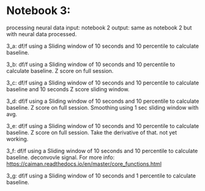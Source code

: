# Notebook 3:
processing neural data 
input: notebook 2 
output: same as notebook 2 but with neural data processed. 

3_a: df/f using a Sliding window of 10 seconds and 10 percentile to calculate baseline.  

3_b: df/f using a Sliding window of 10 seconds and 10 percentile to calculate baseline.  Z score on full session. 

3_c: df/f using a Sliding window of 10 seconds and 10 percentile to calculate baseline and 10 seconds Z score sliding window.

3_d: df/f using a Sliding window of 10 seconds and 10 percentile to calculate baseline.  Z score on full session. Smoothing using 1 sec sliding window with avg. 

3_e: df/f using a Sliding window of 10 seconds and 10 percentile to calculate baseline.  Z score on full session. Take the derivative of that. not yet working. 

3_f: df/f using a Sliding window of 10 seconds and 10 percentile to calculate baseline.  deconvovle signal. For more info: https://caiman.readthedocs.io/en/master/core_functions.html 

3_g: df/f using a Sliding window of 10 seconds and 1 percentile to calculate baseline. 
